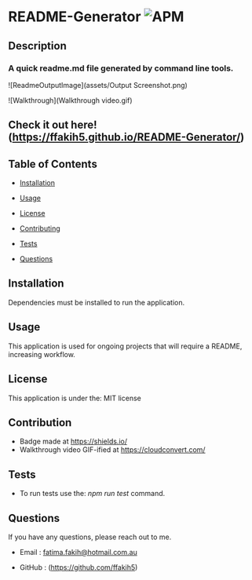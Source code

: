 # README-Generator <img alt="APM" src="https://img.shields.io/badge/License-MIT-orange">

## Description

### A quick readme.md file generated by command line tools.

![ReadmeOutputImage](assets/Output Screenshot.png)

![Walkthrough](Walkthrough video.gif)

## Check it out here! (https://ffakih5.github.io/README-Generator/)


## Table of Contents

* [Installation](#installaion)

* [Usage](#usage)

* [License](#license)

* [Contributing](#contributing)

* [Tests](#tests)

* [Questions](#questions)


## Installation 

Dependencies must be installed to run the application. 

## Usage

This application is used for ongoing projects that will require a README, increasing workflow. 

## License

This application is under the: MIT license

## Contribution
* Badge made at https://shields.io/
* Walkthrough video GIF-ified at https://cloudconvert.com/

## Tests 
* To run tests use the: _npm run test_ command.

## Questions
If you have any questions, please reach out to me.

* Email : fatima.fakih@hotmail.com.au

* GitHub : (https://github.com/ffakih5)

